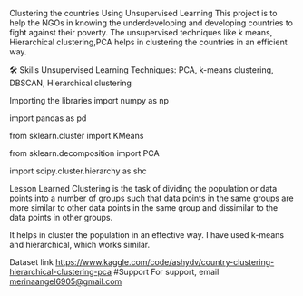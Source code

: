 Clustering the countries Using Unsupervised Learning
This project is to help the NGOs in knowing the underdeveloping and developing countries to fight against their poverty. The unsupervised techniques like k means, Hierarchical clustering,PCA helps in clustering the countries in an efficient way.

🛠 Skills
Unsupervised Learning Techniques: PCA, k-means clustering, DBSCAN, Hierarchical clustering

Importing the libraries
import numpy as np

import pandas as pd

from sklearn.cluster import KMeans

from sklearn.decomposition import PCA

import scipy.cluster.hierarchy as shc

Lesson Learned
Clustering is the task of dividing the population or data points into a number of groups such that data points in the same groups are more similar to other data points in the same group and dissimilar to the data points in other groups.

It helps in cluster the population in an effective way. I have used k-means and hierarchical, which works similar.

Dataset link
https://www.kaggle.com/code/ashydv/country-clustering-hierarchical-clustering-pca
#Support
For support, email merinaangel6905@gmail.com
